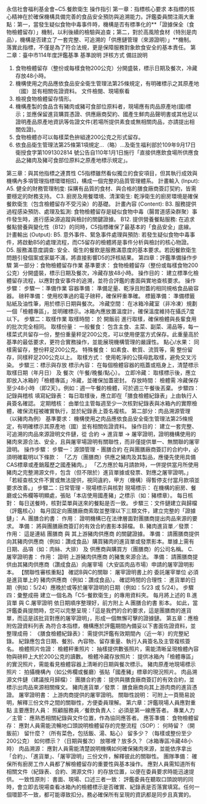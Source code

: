 永信社會福利基金會~C5.餐飲衛生 操作指引
第一章：指標核心要求
本指標的核心精神在於確保機構具備完善的食品安全預防與追溯能力。評鑑委員關注兩大重點：第一，當發生疑似食物中毒事件時，機構是否有標準化的**「證據保全（食物檢體留存）」機制，以利後續的檢驗與追查；第二，對於高風險食材（特別是肉品），機構是否建立了一套完整、可追溯的「供應鏈管理（來源證明）」**機制。落實此指標，不僅是為了符合法規，更是保障服務對象飲食安全的基本責任。
第二章：臺中市114年度評鑑基準
基準說明
評核方式
備註說明
1. 食物檢體留存（整份或每樣食物200公克）分開盛裝，標示日期及餐次，冷藏存放48小時。
2. 機構使用之肉品應依食品安全衛生管理法第25條規定，有明確標示之其原產地（國）並有相關佐證資料。
文件檢閱、現場察看
1. 檢視食物檢體留存情形。
2. 機構產製的食品含有豬肉或豬可食部位原料者，現場應有肉品原產地(國)標示；並應保留進貨購買憑證、供應廠商契約、國產生鮮肉品聲明書或其他足以證明產品原產地資訊等佐證文件(若場所提供素食或無相關肉品，亦請提出相關佐證)。
1. 食物檢體亦可以每樣菜色拚組達200公克之形式留存。
2. 依食品衛生管理法第25條第1項規定...（略）...及衛生福利部於109年9月17日衛授食字第1091302814 號公告自110年1月1日施行「直接供應飲食場所供應食品之豬肉及豬可食部位原料之原產地標示規定」。



第三章：與其他指標之連貫性
C5指標雖然看似獨立的食安項目，但其執行成效與機構內多項管理指標環環相扣，構成一個完整的品質管理體系。
計畫輸入 (Input):
A5. 健全的財務管理制度: 採購有品質的食材、與合格的膳食廠商簽訂契約，皆需要穩定的財務支持。
C3. 廚房及用餐環境、清潔衛生: 乾淨衛生的廚房環境是確保餐飲衛生（包含檢體留存不受污染）的基礎。
計畫內容 (Content):
B3. 服務提供過程感染預防、處理及監測: 食物檢體留存是疑似食物中毒（腸胃道感染群聚）事件發生時，進行感染源追蹤與檢討的關鍵證據。
B12. 提供營養餐點服務: 在追求餐點營養與變化性（B12）的同時，C5指標確保了最基本的「食品安全」底線。
計畫輸出 (Output):
B5. 意外事件、緊急事件處理與預防: 若發生疑似食物中毒事件，將啟動B5的處理流程，而C5留存的檢體將是事件分析與檢討的核心物證。
D5. 服務滿意度調查: 安全、衛生的餐飲是服務滿意度的基本要求。若因餐飲衛生問題引發個案或家屬不滿，將直接影響D5的評核結果。
第四章：評鑑準備操作步驟
第一部分：食物檢體留存作業
基準要求： 食物檢體留存（整份或每樣食物200公克）分開盛裝，標示日期及餐次，冷藏存放48小時。
操作目的： 建立標準化檢體留存流程，以應對食安事件的追溯，並符合評鑑的書面與實地查核要求。
操作步驟：
步驟一：準備作業
容器準備： 準備足量、乾淨且附蓋的相同規格食品級容器。
磅秤準備： 使用校準過的電子磅秤，確保秤重準確。
標籤準備： 準備標籤貼紙及油性筆，用於標示日期與餐次。
冷藏空間： 在冰箱冷藏室（非冷凍）規劃一個「檢體專區」，並明確標示。冰箱內應放置溫度計，確保溫度維持在攝氏7度以下。
步驟二：取樣作業
取樣時間： 於 開飯前 進行取樣，確保檢體與長輩食用的批次完全相同。
取樣份量：
一般餐食： 包含主食、主菜、副菜、湯品等，每一樣菜式共留存一份，整份重量秤足200公克，可以使用便當方式保存。此重量高於基準的最低要求，更符合實務操作，並能展現機構管理的嚴謹性。
點心/水果： 同樣需留存，整份秤足200公克。
特殊餐食： 如素食、軟質、流質等，需 整份留存，同樣秤足200公克以上。
取樣方式： 使用乾淨的公筷母匙取樣，避免交叉污染。
步驟三：標示與存放
標示內容： 在每個檢體容器的瓶蓋或瓶身上，清楚標示 取樣日期（年月日） 及 餐次（午餐/晚餐/點心）。
立即冷藏： 取樣標示後，應立即放入冰箱的「檢體專區」冷藏，並確保加蓋密封。
存放時間： 檢體需 冷藏保存至少48小時 （即2天）。例如：週一午餐的檢體，可於週三午餐後丟棄。
步驟四：記錄與稽核
填寫紀錄表： 每日取樣後，應立即在「膳食檢體紀錄表」上由執行人員簽名確認。
定期稽核： 由單位主管每週至少一次核對紀錄表與冰箱內的實際檢體，確保流程被確實執行，並於紀錄表上簽名複核。
第二部分：肉品溯源管理（以豬肉為例）
基準要求： 機構使用之肉品應依食品安全衛生管理法第25條規定，有明確標示其原產地（國）並有相關佐證資料。
操作目的： 建立一套完整、可追溯的肉品來源證明文件鏈，從 合約 -> 進貨單 -> 屠宰證明，證明機構使用的豬肉來源合法、安全，且與屠宰場證明有關聯性，而非僅提供單一、無關聯的屠宰證明。
操作步驟：
步驟一：源頭管理 - 團膳合約在與團膳廠商簽訂的合約中，必須明確載明以下條款：
「乙方（團膳商）供應之豬肉及其製品，應優先使用具備CAS標章或產銷履歷之國產豬肉。」
「乙方應於每月請款時，一併提供當月所使用豬肉之完整溯源文件，包含（但不限於）進貨單據或發票、對應之屠宰證明。」
「若經查核文件不實或無法提供，視同違約，甲方（機構）得暫停支付當月款項並要求改善。」
步驟二：日常管理 - 現場標示與核對
現場標示： 在機構的廚房、餐廳或公佈欄等明顯處，張貼「本店使用國產豬」之標示（如：豬標章）。
每日核對： 每日送餐時，核對菜單與送來的餐點是否一致。
步驟三：文件鏈建立與歸檔（評鑑核心）每月固定向團膳廠商索取並整理以下三類文件，建立完整的「證據鏈」：
A. 團膳合約書：
作用： 證明機構已在法律層面對團膳商提出肉品來源的要求。
準備： 將與團膳廠商簽訂的有效合約書影本歸檔。
B. 豬肉進貨單／發票：
作用： 這是連結 團膳商 與 其上游豬肉供應商 的關鍵證據。
準備： 請團膳商提供向其豬肉供應商（例如：讚成食品）購買豬肉的進貨單或發票影本。單據上需有 日期、品項（如：肉絲、大排） 及 供應商與購買方（團膳商）的公司名稱。
C. 屠宰證明書：
作用： 證明 上游豬肉供應商 的豬隻來源合法。
準備： 請團膳商提供由其豬肉供應商（讚成食品）向屠宰場（大安區肉品市場）申請的屠宰證明影本。
【關聯性審核重點】
確認B與C的關聯： 屠宰證明書上的 委託屠宰單位 必須是進貨單上的 豬肉供應商（例如：讚成食品）。
確認時間的合理性： 進貨單的日期（例如：5/24）應晚於或等於屠宰證明的日期（例如：5/23 或 5/24）。
步驟四：彙整成冊
建立一個名為「C5-餐飲衛生」的專用資料夾。
每月將上述的 B.進貨單 與 C.屠宰證明 依日期順序整理好，前方附上 A.團膳合約書 影本。
如此，當評鑑委員提問時，您可以完整呈現：「這是我們的合約要求，這是團膳商的進貨單，而這是該批貨對應的屠宰證明」，形成一個無懈可擊的證據鏈。
第五章：應檢附佐證資料列表
為符合本指標，機構應於評鑑期間內備妥以下書面佐證資料，並整理成冊：
《膳食檢體紀錄表》：
需提供評鑑有效期間內（近一年）的完整紀錄。
紀錄應包含日期、餐別、內容物、留存重量、執行人員簽名及主管複核簽名。
檢體照片佐證：
檢體秤重照片： 抽樣提供數張照片，需能清晰呈現檢體內容物與磅秤上大於200公克的讀數。
檢體冷藏存放照片： 提供冰箱內「檢體專區」的實況照片，需能看見檢體容器上清晰的日期與餐次標示。
豬肉原產地現場標示照片：
拍攝機構內（如公佈欄或餐廳）張貼「國產豬」標章的現況照片。
肉品溯源文件鏈（建議按月歸檔）：
團膳合約書： 提供與膳食廠商簽訂的有效合約，並標示出肉品來源相關條文。
豬肉進貨單／發票： 膳食廠商向其上游肉商的進貨憑證。
屠宰證明書： 上游肉商提供的屠宰證明。
關聯性說明： 可附上一頁簡易說明，解釋三份文件之間的關聯性，方便委員理解。
第六章：評鑑現場人員應對重點
主要應對人員：
照顧服務員／餐飲負責人： 必須是第一線應答者。
專業人力／主管： 應熟悉相關紀錄與文件位置，作為協同應答者。
應答準備：
食物檢體留存： 應對人員需能流暢地口頭說明檢體留存的完整流程（SOP）：
何時留？（開飯前）
留什麼？（所有菜色，包括飯、湯、點心）
留多少？（每樣或整份至少200公克）
如何標示？（日期與餐次）
放哪裡？放多久？（冰箱專區冷藏48小時）
肉品溯源： 應對人員需能清楚說明機構如何確保豬肉來源，並能依序拿出「合約」、「進貨單」、「屠宰證明」三份文件，解釋彼此的關聯性。
團隊準備：
確保所有廚房工作人員都了解檢體留存的重要性與基本操作。
應對人員需知道所有相關文件（紀錄表、合約、溯源文件）的存放位置，以便在委員要求時能迅速提供。
一致性原則：
書面、現場、口述三者一致： 評鑑委員在聽取口頭說明的同時，會立即去現場查看冰箱內的檢體標示是否確實、紀錄表是否落實填寫。任何一個環節不一致，都可能導致扣分。務必確保所有呈現的資訊都是同步且真實的。